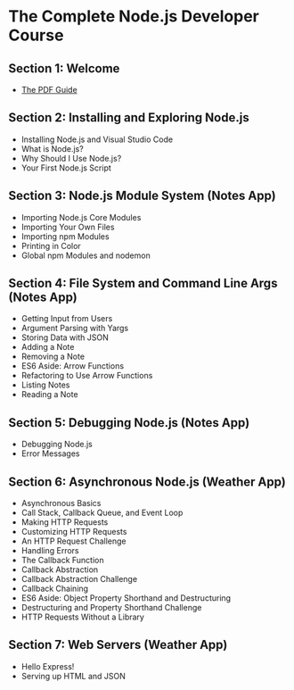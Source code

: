 # The Complete Node.js Developer Course

## Section 1: Welcome

- [The PDF Guide](https://drive.google.com/file/d/1NNPIaoSLWxlNhIVdrkXwtqZnASra7hBd/view?usp=sharing)

## Section 2: Installing and Exploring Node.js

- Installing Node.js and Visual Studio Code
- What is Node.js?
- Why Should I Use Node.js?
- Your First Node.js Script

## Section 3: Node.js Module System (Notes App)

- Importing Node.js Core Modules
- Importing Your Own Files
- Importing npm Modules
- Printing in Color
- Global npm Modules and nodemon

## Section 4: File System and Command Line Args (Notes App)

- Getting Input from Users
- Argument Parsing with Yargs
- Storing Data with JSON
- Adding a Note
- Removing a Note
- ES6 Aside: Arrow Functions
- Refactoring to Use Arrow Functions
- Listing Notes
- Reading a Note

## Section 5: Debugging Node.js (Notes App)

- Debugging Node.js
- Error Messages

## Section 6: Asynchronous Node.js (Weather App)

- Asynchronous Basics
- Call Stack, Callback Queue, and Event Loop
- Making HTTP Requests
- Customizing HTTP Requests
- An HTTP Request Challenge
- Handling Errors
- The Callback Function
- Callback Abstraction
- Callback Abstraction Challenge
- Callback Chaining
- ES6 Aside: Object Property Shorthand and Destructuring
- Destructuring and Property Shorthand Challenge
- HTTP Requests Without a Library

## Section 7: Web Servers (Weather App)

- Hello Express!
- Serving up HTML and JSON
